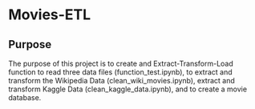 # Movies-ETL
## Purpose
The purpose of this project is to create and Extract-Transform-Load function to read three data files (function_test.ipynb), to extract and transform the Wikipedia Data (clean_wiki_movies.ipynb), extract and transform Kaggle Data (clean_kaggle_data.ipynb), and to create a movie database.
